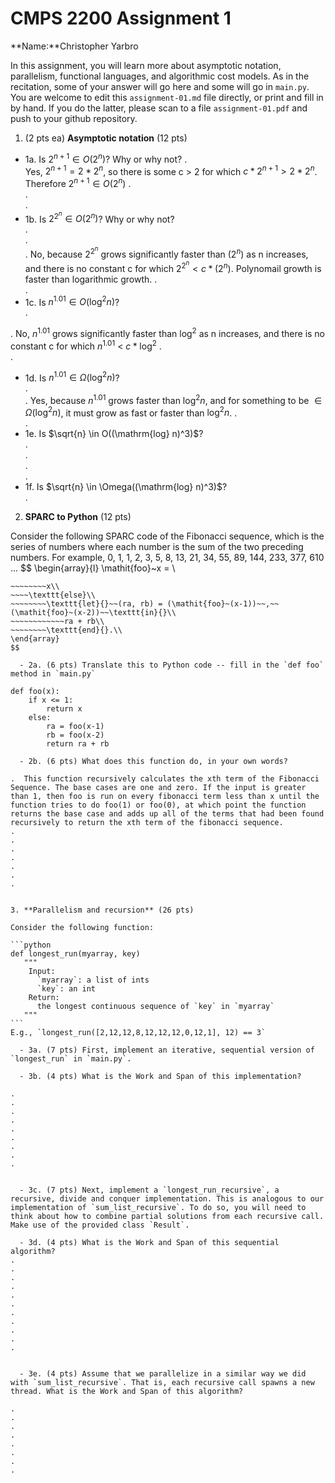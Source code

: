 

# CMPS 2200 Assignment 1

**Name:**Christopher Yarbro


In this assignment, you will learn more about asymptotic notation, parallelism, functional languages, and algorithmic cost models. As in the recitation, some of your answer will go here and some will go in `main.py`. You are welcome to edit this `assignment-01.md` file directly, or print and fill in by hand. If you do the latter, please scan to a file `assignment-01.pdf` and push to your github repository. 
  
  

1. (2 pts ea) **Asymptotic notation** (12 pts)

  - 1a. Is $2^{n+1} \in O(2^n)$? Why or why not? 
.  
Yes, $2^{n+1} = 2 * 2^{n}$, so there is some c > 2 for which $c * 2^{n+1} > 2 * 2^{n}$. Therefore $2^{n+1} \in O(2^n)$
.  
.  
. 
  - 1b. Is $2^{2^n} \in O(2^n)$? Why or why not?     
.  
.  
.  No, because $2^{2^n}$ grows significantly faster than $(2^n)$ as n increases, and there is no constant c for which $2^{2^n} < c * (2^n)$.
Polynomail growth is faster than logarithmic growth.
.  
.  
  - 1c. Is $n^{1.01} \in O(\mathrm{log}^2 n)$?    
.  

.  No, $n^{1.01}$ grows significantly faster than $\mathrm{log}^2$ as n increases, and there is no constant c for which $n^{1.01}$ < $c * \mathrm{log}^2$
.  
.  

  - 1d. Is $n^{1.01} \in \Omega(\mathrm{log}^2 n)$?  
.  
.  Yes, because $n^{1.01}$ grows faster than $\mathrm{log}^2 n$, and for something to be $\in \Omega(\mathrm{log}^2 n)$, it must grow as fast or faster than $\mathrm{log}^2 n$.
.  
.  
  - 1e. Is $\sqrt{n} \in O((\mathrm{log} n)^3)$?  
.  
.  
.  
.  
  - 1f. Is $\sqrt{n} \in \Omega((\mathrm{log} n)^3)$?  
.  


2. **SPARC to Python** (12 pts)

Consider the following SPARC code of the Fibonacci sequence, which is the series of numbers where each number is the sum of the two preceding numbers. For example, 0, 1, 1, 2, 3, 5, 8, 13, 21, 34, 55, 89, 144, 233, 377, 610 ... 
$$
\begin{array}{l}
\mathit{foo}~x =   \\
~~~~\texttt{if}{}~~x \le 1~~\texttt{then}{}\\
~~~~~~~~x\\   
~~~~\texttt{else}\\
~~~~~~~~\texttt{let}{}~~(ra, rb) = (\mathit{foo}~(x-1))~~,~~(\mathit{foo}~(x-2))~~\texttt{in}{}\\  
~~~~~~~~~~~~ra + rb\\  
~~~~~~~~\texttt{end}{}.\\
\end{array}
$$ 

  - 2a. (6 pts) Translate this to Python code -- fill in the `def foo` method in `main.py`
 
def foo(x):
    if x <= 1:
        return x
    else:
        ra = foo(x-1)
        rb = foo(x-2)
        return ra + rb

  - 2b. (6 pts) What does this function do, in your own words?  

.  This function recursively calculates the xth term of the Fibonacci Sequence. The base cases are one and zero. If the input is greater than 1, then foo is run on every fibonacci term less than x until the function tries to do foo(1) or foo(0), at which point the function returns the base case and adds up all of the terms that had been found recursively to return the xth term of the fibonacci sequence.
.  
.  
.  
.  
.  
.  
.  
  

3. **Parallelism and recursion** (26 pts)

Consider the following function:  

```python
def longest_run(myarray, key)
   """
    Input:
      `myarray`: a list of ints
      `key`: an int
    Return:
      the longest continuous sequence of `key` in `myarray`
   """
```
E.g., `longest_run([2,12,12,8,12,12,12,0,12,1], 12) == 3`  
 
  - 3a. (7 pts) First, implement an iterative, sequential version of `longest_run` in `main.py`.  

  - 3b. (4 pts) What is the Work and Span of this implementation?  

.  
.  
.  
.  
.  
.  
.  
.  
.  


  - 3c. (7 pts) Next, implement a `longest_run_recursive`, a recursive, divide and conquer implementation. This is analogous to our implementation of `sum_list_recursive`. To do so, you will need to think about how to combine partial solutions from each recursive call. Make use of the provided class `Result`.   

  - 3d. (4 pts) What is the Work and Span of this sequential algorithm?  
.  
.  
.  
.  
.  
.  
.  
.  
.  
.  
.  


  - 3e. (4 pts) Assume that we parallelize in a similar way we did with `sum_list_recursive`. That is, each recursive call spawns a new thread. What is the Work and Span of this algorithm?  

.  
.  
.  
.  
.  
.  
.  
.  


